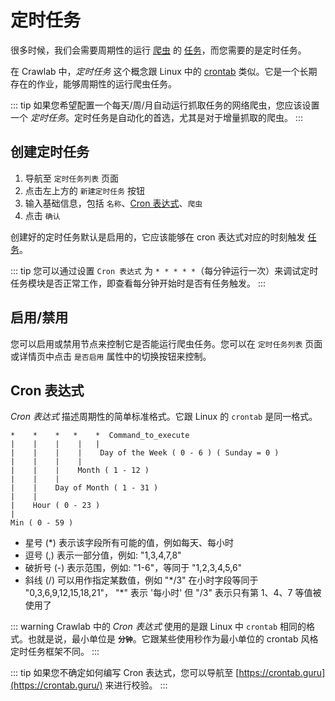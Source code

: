 # 定时任务

很多时候，我们会需要周期性的运行 [爬虫](../spider/README.md) 的 [任务](../task/README.md)，而您需要的是定时任务。

在 Crawlab 中，*定时任务* 这个概念跟 Linux 中的 [crontab](https://www.tutorialspoint.com/unix_commands/crontab.htm)
类似。它是一个长期存在的作业，能够周期性的运行爬虫任务。

::: tip
如果您希望配置一个每天/周/月自动运行抓取任务的网络爬虫，您应该设置一个 *定时任务*。定时任务是自动化的首选，尤其是对于增量抓取的爬虫。
:::

## 创建定时任务

1. 导航至 `定时任务列表` 页面
2. 点击左上方的 `新建定时任务` 按钮
3. 输入基础信息，包括 `名称`、[Cron 表达式](https://www.tutorialspoint.com/unix_commands/crontab.htm)、`爬虫`
4. 点击 `确认`

创建好的定时任务默认是启用的，它应该能够在 cron 表达式对应的时刻触发 [任务](../task/README.md)。

::: tip
您可以通过设置 `Cron 表达式` 为 `* * * * *`（每分钟运行一次）来调试定时任务模块是否正常工作，即查看每分钟开始时是否有任务触发。
:::

## 启用/禁用

您可以启用或禁用节点来控制它是否能运行爬虫任务。您可以在 `定时任务列表` 页面或详情页中点击 `是否启用` 属性中的切换按钮来控制。

## Cron 表达式

*Cron 表达式* 描述周期性的简单标准格式。它跟 Linux 的 `crontab` 是同一格式。

```
*    *    *   *    *  Command_to_execute
|    |    |    |   |       
|    |    |    |    Day of the Week ( 0 - 6 ) ( Sunday = 0 )
|    |    |    |
|    |    |    Month ( 1 - 12 )
|    |    |
|    |    Day of Month ( 1 - 31 )
|    |
|    Hour ( 0 - 23 )
|
Min ( 0 - 59 )
```

- 星号 (*) 表示该字段所有可能的值，例如每天、每小时
- 逗号 (,) 表示一部分值，例如: "1,3,4,7,8"
- 破折号 (-) 表示范围，例如: "1-6"，等同于 "1,2,3,4,5,6"
- 斜线 (/) 可以用作指定某数值，例如 "\*/3" 在小时字段等同于 "0,3,6,9,12,15,18,21"， "\*" 表示 '每小时' 但 "/3" 表示只有第 1、4、7 等值被使用了

::: warning
Crawlab 中的 *Cron 表达式* 使用的是跟 Linux 中 `crontab` 相同的格式。也就是说，最小单位是 **`分钟`**。它跟某些使用秒作为最小单位的 crontab 风格定时任务框架不同。
:::

::: tip
如果您不确定如何编写 Cron 表达式，您可以导航至 [https://crontab.guru](https://crontab.guru/) 来进行校验。
:::
